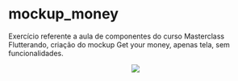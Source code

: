 # mockup_money

Exercício referente a aula de componentes do curso Masterclass Flutterando, criação do mockup Get your money, apenas tela, sem funcionalidades.

<div align="center">
<img src="https://user-images.githubusercontent.com/428840/156079199-9c7612a1-0158-4062-bed4-32884c8b6c20.jpg"/>
</div>

